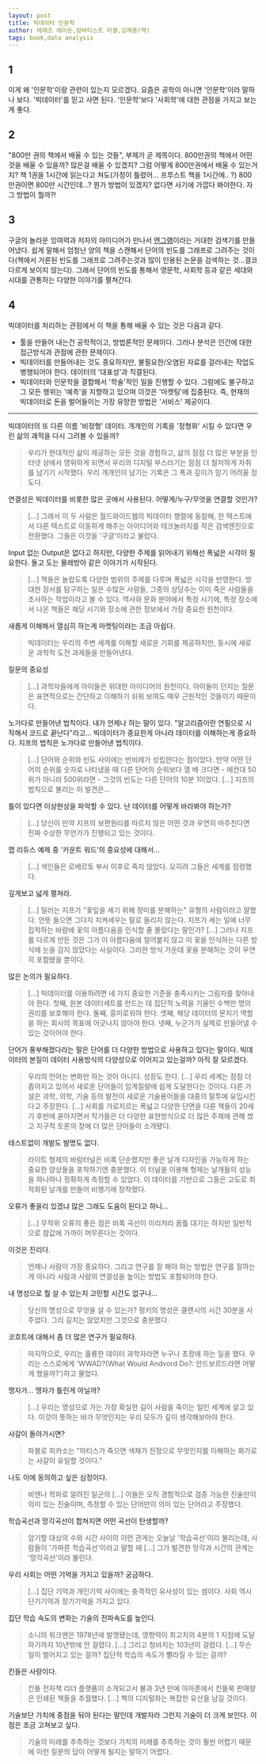 ```yaml
---
layout: post
title: 빅데이터 인문학
author: 에레즈 에이든,잠바티스트 미셸,김재중(역)
tags: book,data analysis
---
```


## 1
이게 왜 '인문학'이랑 관련이 있는지 모르겠다. 요즘은 공학이 아니면 '인문학'이라 말하나 보다. '빅데이터'를 믿고 사면 된다. '인문학'보다 '사회학'에 대한 관점을 가지고 보는게 좋다. 

## 2
"800만 권의 책에서 배울 수 있는 것들", 부제가 곧 제목이다. 800만권의 책에서 어떤 것을 배울 수 있을까? 많은걸 배울 수 있겠지? 그럼 어떻게 800만권에서 배울 수 있는거지? 책 1권을 1시간에 읽는다고 쳐도(가정이 틀렸어... 프루스트 책을 1시간에.. ?) 800만권이면 800만 시간인데...? 뭔가 방법이 있겠지? 없다면 사기에 가깝다 봐야한다. 자 그 방법이 뭘까?!

## 3
구글의 놀라운 잉여력과 저자의 아이디어가 만나서 [엔그램](https://books.google.com/ngrams)이라는 거대한 검색기를 만들어냈다. 쉽게 말해서 엄청난 양의 책을 스캔해서 단어의 빈도를 그래프로 그려주는 것이다(책에서 거론된 빈도를 그래프로 그려주는것과 많이 인용된 논문을 검색하는 것...결코 다르게 보이지 않는다). 그래서 단어의 빈도를 통해서 영문학, 사회학 등과 같은 세대와 시대를 관통하는 다양한 이야기를 펼쳐간다.



## 4
빅데이터를 처리하는 관점에서 이 책을 통해 배울 수 있는 것은 다음과 같다.
* 툴을 만들어 내는건 공학적이고, 방법론적인 문제이다. 그러나 분석은 인간에 대한 접근방식과 관점에 관한 문제이다.
* 빅데이터를 만들어내는 것도 중요하지만, 불필요한/오염된 자료를 걸러내는 작업도 병행되어야 한다. 데이터의 '대표성'과 직결된다.
* 빅데이터와 인문학을 결합해서 '학술'적인 일을 진행할 수 있다. 그럼에도 불구하고 그 모든 행위는 '예측'을 지향하고 있으며 이것은 '마켓팅'에 집중된다. 즉, 현재의 빅데이터로 돈을 벌어들이는 가장 유망한 방법은 '서비스' 제공이다.



-----

빅데이터의 또 다른 이름 '비정형' 데이터. 개개인의 기록을 '정형화' 시킬 수 있다면 우린 삶의 괘적을 다시 그려볼 수 있을까?
> 우리가 현대적인 삶이 제공하는 모든 것을 경험하고, 삶의 점점 더 많은 부분을 인터넷 상에서 영위하게 되면서 우리의 디지털 부스러기는 점점 더 철저하게 자취를 남기기 시작했다. 우리 개개인이 남기는 기록은 그 폭과 깊이가 믿기 어려울 정도다.

연결성은 빅데이터를 비롯한 많은 곳에서 사용된다. 어떻게/누구/무엇을 연결할 것인가?
> [...] 그래서 이 두 사람은 월드와이드웹의 빅데이터 행렬에 동참해, 한 텍스트에서 다른 텍스트로 이동하게 해주는 아이디어와 테크놀러지를 작은 검색엔진으로 전환했다. 그들은 이것을 '구글'이라고 불렀다.

Input 없는 Output은 없다고 하지만, 다양한 주제를 읽어내기 위해선 폭넓은 시각이 필요한다. 돌고 도는 물레방아 같은 이야기가 시작된다. 
> [...] 책들은 놀랍도록 다양한 범위의 주제를 다루며 폭넓은 시각을 반영한다. 방대한 장서를 탐구하는 일은 수많은 사람들, 그중의 상당수는 이미 죽은 사람들을 조사하는 작업이라고 볼 수 있다. 역사와 문화 분야에서 특정 시기에, 특정 장소에서 나온 책들은 해당 시기와 장소에 관한 정보에서 가장 중요한 원천이다.

새롭게 이해해서 열심히 하는게 마켓팅이라는 조금 아쉽다.
> 빅데이터는 우리의 주변 세계를 이해할 새로운 기회를 제공하지만, 동시에 새로운 과학적 도전 과제들을 만들어낸다.

질문의 중요성
> [...] 과학자들에게 아이들은 위대한 아이디어의 원천이다. 아이들이 던지는 질문은 표면적으로는 간단하고 이해하기 쉬워 보여도 매우 근원적인 것들이기 때문이다.

노가다로 만들어낸 법칙이다. 내가 언제나 하는 말이 있다. "알고리즘이란 연필으로 시작해서 코드로 끝난다"라고... 빅데이터가 중요한게 아니라 데이터를 이해하는게 중요하다. 지프의 법칙은 노가다로 만들어낸 법칙이다.
> [...] 단어와 순위와 빈도 사이에는 반비례가 성립한다는 점이었다. 만약 어떤 단어의 순위를 숫자로 나타냈을 때 다른 단어의 순위보다 열 배 크다면 - 에컨대 50위가 아니라 500위라면 - 그것의 빈도는 다른 단어의 10분 1이었다. [...] 지프의 법칙으로 불리는 이 발견은...

틀이 있다면 이상현상을 파악할 수 있다. 난 데이터를 어떻게 바라봐야 하는가?
> [...] 당신이 만약 지프의 보편원리를 따르지 않은 어떤 것과 우연히 마주친다면 진짜 수상한 무언가가 진행되고 있는 것이다.

맵 리듀스 예제 중 '카운트 워드'의 중요성에 대해서...
> [...] 색인들은 로베르토 부사 이후로 죽지 않았다. 오히려 그들은 세계를 점령했다.

깊게보고 넓게 펼쳐라.
> [...] 밀러는 지프가 "꽃잎을 세기 위해 장미를 분해하는" 유형의 사람이라고 말했다. 언뜻 들으면 그다지 치켜세우는 말로 들리지 않는다. 지프가 세는 일에 너무 집착하는 바람에 꽃의 아름다움을 인식할 줄 몰랐다는 말인가? [...] 그러나 지프를 다르게 만든 것은 그가 이 아름다움에 얼어붙지 않고 이 꽃을 인식하는 다른 방식에 눈을 감지 않았다는 사실이다. 그러한 방식 가운데 꽃을 분해하는 것이 우연히 포함됐을 뿐이다.

많은 논의가 필요하다.
> [...] 빅데이터를 이용하려면 네 가지 중요한 기준을 충족시키는 그림자를 찾아내야 한다. 첫째, 원본 데이터세트를 만드는 데 집단적 노력을 기울인 수백만 명의 권리를 보호해야 한다. 둘째, 흥미로워야 한다. 셋째, 해당 데이터의 문지기 역할을 하는 회사의 목표에 어긋나지 않아야 한다. 넷째, 누군가가 실제로 만들어낼 수 있는 것이어야 한다.

단어가 풍부해졌다라는 말은 단어를 더 다양한 방법으로 사용하고 있다는 말이다. 빅데이터의 본질이 데이터 사용방식의 다양성으로 이어지고 있는걸까? 아직 잘 모르겠다.
> 우리의 언어는 변화만 하는 것이 아니다. 성장도 한다. [...] 우리 세계는 점점 더 좁아지고 있어서 새로운 단어들이 임계질량에 쉽게 도달한다는 것이다. 다른 가설은 과학, 의학, 기술 등의 발전이 새로운 기술용어들을 대중의 말투에 유입시킨다고 주장한다. [...] 사회를 가로지르는 폭넓고 다양한 단면을 다룬 책들이 20세기 후반에 쏟아지면서 작가들은 더 다양한 표현방식으로 더 많은 주제에 관해 썼고 지구적 토론의 장에 더 많은 단어들이 소개됐다.

테스트없이 개발도 발명도 없다.
> 라이트 형제의 바람터널은 비록 단순했지만 좋은 날개 디자인을 가능하게 하는 중요한 양상들을 포착하기엔 충분했다. 이 터널을 이용해 형제는 날개들의 성능을 하나하나 정확하게 측정할 수 있었다. 이 데이터를 기반으로 그들은 고도로 최적화된 날개를 만들어 비행기에 장착했다.

오류가 좋을리 있겠냐 많은 그래도 도움이 된다고 하니...
> [...] 무작위 오류의 좋은 점은 비록 곡선이 이리저리 꿈틀 대기는 하지만 일반적으로 참값에 가까이 머무른다는 것이다.

이것은 진리다.
> 언제나 사람이 가장 중요하다. 그리고 연구를 잘 해야 하는 방법은 연구를 잘하는게 아니라 사람과 사람의 연결성을 높이는 방법도 포함되어야 한다. 

내 명성으로 뭘 살 수 있는지 고민할 시간도 없구나...
> 당신의 명성으로 무엇을 살 수 있는가? 펑키의 명성은 클랜시의 시간 30분을 사주었다. 그리 길지는 않았지만 그것으로 충분했다.

코흐트에 대해서 좀 더 많은 연구가 필요하다.
> 마지막으로, 우리는 훌륭한 데이터 과학자라면 누구나 초장에 하는 일을 했다. 우리는 스스로에게 'WWAD?(What Would Andvord Do?: 안드보르드라면 어떻게 했을까?')하고 물었다.

맹자가... 맹자가 틀린게 아닐까? 
> [...] 우리는 명성으로 가는 가장 확실한 길이 사람을 죽이는 일인 세계에 살고 있다. 이것이 뜻하는 바가 무엇인지는 우리 모두가 깊이 생각해보아야 한다.

샤갈이 돌아가시면?
> 파블로 피카소는 "마티스가 죽으면 색채가 진정으로 무엇인지를 이해하는 화가로는 샤갈이 유일할 것이다."

나도 이에 동의하고 싶은 심정이다.
> 비엔나 학파로 알려진 일군의 [...] 이들은 오직 경험적으로 검증 가능한 진술만이 의미 있는 진술이며, 측정할 수 있는 단어만이 의미 있는 단어라고 주장했다.

학습곡선과 망각곡선이 합쳐지면 어떤 곡선이 탄생할까?
> 암기할 대상의 수와 시간 사이의 이런 관게는 오늘날 '학습곡선'이라 불리는데, 사람들이 '가파른 학습곡선'이라고 말할 때 [...] 그가 발견한 망각과 시간의 관계는 '망각곡선'이라 불린다.

우리 사회는 어떤 기억을 가지고 있을까? 궁금하다.
> [...] 집단 기억과 개인기억 사이에는 충격적인 유사성이 있는 셈이다. 사회 역시 단기기억과 장기기억을 가지고 있다.

집단 학습 속도의 변화는 기술의 전파속도를 높인다.
> 소니의 워크맨은 1978년에 발명됐는데, 영향력이 최고치의 4분의 1 지점에 도달하기까지 10년밖에 안 걸렸다. [...]  그리고 청바지는 103년이 걸렸다. [...] 무슨 일이 벌어지고 있는 걸까? 집단적 학습의 속도가 빨라질 수 있는 걸까?

킨들은 사랑이다.
> 킨들 전자책 리더 플랫폼이 소개되고서 불과 3년 만에 아마존에서 킨들북 판매량은 인쇄된 책들을 추월했다. [...] 책의 디지털화는 복잡한 유산을 남길 것이다.

기술보단 가치에 중점을 둬야 된다는 말인데 개발자라 그런지 기술이 더 크게 보인다. 이 점은 조금 고쳐보고 싶다.
> 기술의 미래를 추측하는 것보다 가치의 미래를 추측하는 것이 훨씬 어렵기 때문에 이런 질문의 답이 어떻게 될지는 말하기 어렵다.


